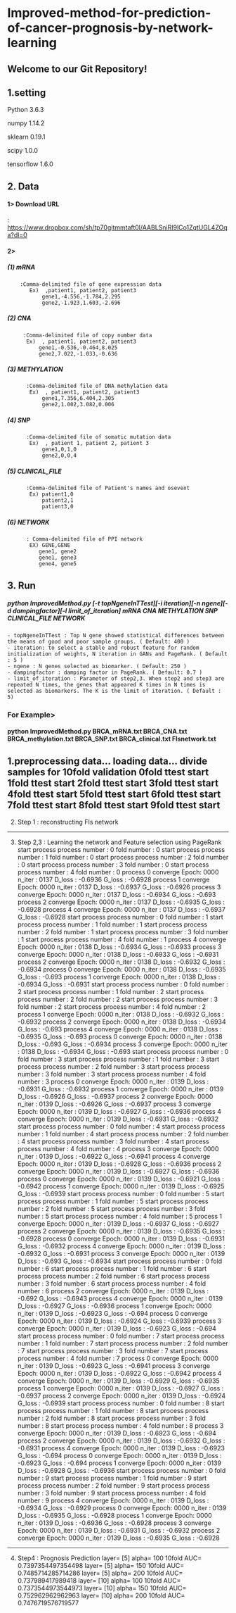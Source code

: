 # Improved-method-for-prediction-of-cancer-prognosis-by-network-learning


## Welcome to our Git Repository!

## 1.setting

  Python  3.6.3
  
  numpy 1.14.2
  
  sklearn 0.19.1
  
  scipy 1.0.0
  
  tensorflow 1.6.0
  

## 2.  Data
   #### 1> Download URL
: https://www.dropbox.com/sh/tp70gitmmtaft0l/AABLSniRI9lCo1ZqtUGL4ZOqa?dl=0
  
   #### 2>
   ##### (1) mRNA
        :Comma-delimited file of gene expression data 
           Ex)  ,patient1, patient2, patient3
               gene1,-4.556,-1.784,2.295
               gene2,-1.923,1.603,-2.696         
   ##### (2) CNA
         :Comma-delimited file of copy number data 
          Ex)  , patient1, patient2, patient3
              gene1,-0.536,-0.464,8.025
              gene2,7.022,-1.033,-0.636        
   ##### (3) METHYLATION
          :Comma-delimited file of DNA methylation data
           Ex)  , patient1, patient2, patient3
               gene1,7.356,6.404,2.305
               gene2,1.002,3.082,0.006           
   ##### (4) SNP
          :Comma-delimited file of somatic mutation data
           Ex)  , patient 1, patient 2, patient 3
               gene1,0,1,0
               gene2,0,0,4
              
   ##### (5) CLINICAL_FILE
          :Comma-delimited file of Patient's names and osevent
           Ex) patient1,0
               patient2,1
               patient3,0     
  ##### (6) NETWORK
          : Comma-delimited file of PPI network
           EX) GENE,GENE
              gene1, gene2
              gene1, gene3
              gene4, gene5
         
## 3. Run
   ##### python ImprovedMethod.py [-t topNgeneInTTest][-i iteration][-n ngene][-d dampingfactor][-l limit_of_iteration] mRNA CNA METHYLATION SNP CLINICAL_FILE NETWORK
  

    
    - topNgeneInTTest : Top N gene showed statistical differences between the means of good and poor sample groups. ( Default: 400 )
    - iteration: to select a stable and robust feature for random initialization of weights, N iteration in GANs and PageRank. ( Default : 5 )
    - ngene : N genes selected as biomarker. ( Default: 250 )
    - dampingfactor : damping factor in PageRank. ( Default: 0.7 )
    - limit_of_iteration : Parameter of step2,3. When step2 and step3 are repeated N times, the genes that appeared K times in N times is selected as biomarkers. The K is the limit of iteration. ( Default : 5)

###  For Example> 
#### python ImprovedMethod.py BRCA_mRNA.txt BRCA_CNA.txt BRCA_methylation.txt BRCA_SNP.txt BRCA_clinical.txt FIsnetwork.txt

    
1.preprocessing data...
 loading data...
 divide samples for 10fold validation
 0fold ttest start
 1fold ttest start
 2fold ttest start
 3fold ttest start
 4fold ttest start
 5fold ttest start
 6fold ttest start
 7fold ttest start
 8fold ttest start
 9fold ttest start
----------------------------------------------------------------------------------------------------
2. Step 1 : reconstructing FIs network
----------------------------------------------------------------------------------------------------
3. Step 2,3 : Learning the network and Feature selection using PageRank
 start process  process number :  0     fold number : 0
 start process  process number :  1     fold number : 0
 start process  process number :  2     fold number : 0
 start process  process number :  3     fold number : 0
 start process  process number :  4     fold number : 0
 process 0 converge  Epoch: 0000 n_iter : 0137 D_loss : -0.6936 G_loss : -0.6928
 process 1 converge  Epoch: 0000 n_iter : 0137 D_loss : -0.6937 G_loss : -0.6926
 process 3 converge  Epoch: 0000 n_iter : 0137 D_loss : -0.6934 G_loss : -0.693
 process 2 converge  Epoch: 0000 n_iter : 0137 D_loss : -0.6935 G_loss : -0.6928
 process 4 converge  Epoch: 0000 n_iter : 0137 D_loss : -0.6937 G_loss : -0.6928
 start process  process number :  0     fold number : 1
 start process  process number :  1     fold number : 1
 start process  process number :  2     fold number : 1
 start process  process number :  3     fold number : 1
 start process  process number :  4     fold number : 1
 process 4 converge  Epoch: 0000 n_iter : 0138 D_loss : -0.6934 G_loss : -0.6933
 process 3 converge  Epoch: 0000 n_iter : 0138 D_loss : -0.6933 G_loss : -0.6931
 process 2 converge  Epoch: 0000 n_iter : 0138 D_loss : -0.6932 G_loss : -0.6934
 process 0 converge  Epoch: 0000 n_iter : 0138 D_loss : -0.6935 G_loss : -0.693
 process 1 converge  Epoch: 0000 n_iter : 0138 D_loss : -0.6934 G_loss : -0.6931
 start process  process number :  0     fold number : 2
 start process  process number :  1     fold number : 2
 start process  process number :  2     fold number : 2
 start process  process number :  3     fold number : 2
 start process  process number :  4     fold number : 2
 process 1 converge  Epoch: 0000 n_iter : 0138 D_loss : -0.6932 G_loss : -0.6932
 process 2 converge  Epoch: 0000 n_iter : 0138 D_loss : -0.6934 G_loss : -0.693
 process 4 converge  Epoch: 0000 n_iter : 0138 D_loss : -0.6935 G_loss : -0.693
 process 0 converge  Epoch: 0000 n_iter : 0138 D_loss : -0.693 G_loss : -0.6934
 process 3 converge  Epoch: 0000 n_iter : 0138 D_loss : -0.6934 G_loss : -0.693
 start process  process number :  0     fold number : 3
 start process  process number :  1     fold number : 3
 start process  process number :  2     fold number : 3
 start process  process number :  3     fold number : 3
 start process  process number :  4     fold number : 3
 process 0 converge  Epoch: 0000 n_iter : 0139 D_loss : -0.6931 G_loss : -0.6932
 process 1 converge  Epoch: 0000 n_iter : 0139 D_loss : -0.6926 G_loss : -0.6937
 process 2 converge  Epoch: 0000 n_iter : 0139 D_loss : -0.6926 G_loss : -0.6937
 process 3 converge  Epoch: 0000 n_iter : 0139 D_loss : -0.6927 G_loss : -0.6936
 process 4 converge  Epoch: 0000 n_iter : 0139 D_loss : -0.6931 G_loss : -0.6932
 start process  process number :  0     fold number : 4
 start process  process number :  1     fold number : 4
 start process  process number :  2     fold number : 4
 start process  process number :  3     fold number : 4
 start process  process number :  4     fold number : 4
 process 3 converge  Epoch: 0000 n_iter : 0139 D_loss : -0.6922 G_loss : -0.6941
 process 4 converge  Epoch: 0000 n_iter : 0139 D_loss : -0.6928 G_loss : -0.6936
 process 2 converge  Epoch: 0000 n_iter : 0139 D_loss : -0.6927 G_loss : -0.6936
 process 0 converge  Epoch: 0000 n_iter : 0139 D_loss : -0.6921 G_loss : -0.6942
 process 1 converge  Epoch: 0000 n_iter : 0139 D_loss : -0.6925 G_loss : -0.6939
 start process  process number :  0     fold number : 5
 start process  process number :  1     fold number : 5
 start process  process number :  2     fold number : 5
 start process  process number :  3     fold number : 5
 start process  process number :  4     fold number : 5
 process 1 converge  Epoch: 0000 n_iter : 0139 D_loss : -0.6937 G_loss : -0.6927
 process 2 converge  Epoch: 0000 n_iter : 0139 D_loss : -0.6935 G_loss : -0.6928
 process 0 converge  Epoch: 0000 n_iter : 0139 D_loss : -0.6931 G_loss : -0.6932
 process 4 converge  Epoch: 0000 n_iter : 0139 D_loss : -0.6932 G_loss : -0.6931
 process 3 converge  Epoch: 0000 n_iter : 0139 D_loss : -0.693 G_loss : -0.6934
 start process  process number :  0     fold number : 6
 start process  process number :  1     fold number : 6
 start process  process number :  2     fold number : 6
 start process  process number :  3     fold number : 6
 start process  process number :  4     fold number : 6
 process 2 converge  Epoch: 0000 n_iter : 0139 D_loss : -0.692 G_loss : -0.6943
 process 4 converge  Epoch: 0000 n_iter : 0139 D_loss : -0.6927 G_loss : -0.6936
 process 1 converge  Epoch: 0000 n_iter : 0139 D_loss : -0.6923 G_loss : -0.694
 process 0 converge  Epoch: 0000 n_iter : 0139 D_loss : -0.6924 G_loss : -0.6939
 process 3 converge  Epoch: 0000 n_iter : 0139 D_loss : -0.6923 G_loss : -0.694
 start process  process number :  0     fold number : 7
 start process  process number :  1     fold number : 7
 start process  process number :  2     fold number : 7
 start process  process number :  3     fold number : 7
 start process  process number :  4     fold number : 7
 process 0 converge  Epoch: 0000 n_iter : 0139 D_loss : -0.6923 G_loss : -0.6941
 process 3 converge  Epoch: 0000 n_iter : 0139 D_loss : -0.6922 G_loss : -0.6942
 process 4 converge  Epoch: 0000 n_iter : 0139 D_loss : -0.6929 G_loss : -0.6935
 process 1 converge  Epoch: 0000 n_iter : 0139 D_loss : -0.6927 G_loss : -0.6937
 process 2 converge  Epoch: 0000 n_iter : 0139 D_loss : -0.6924 G_loss : -0.6939
 start process  process number :  0     fold number : 8
 start process  process number :  1     fold number : 8
 start process  process number :  2     fold number : 8
 start process  process number :  3     fold number : 8
 start process  process number :  4     fold number : 8
 process 3 converge  Epoch: 0000 n_iter : 0139 D_loss : -0.6923 G_loss : -0.694
 process 2 converge  Epoch: 0000 n_iter : 0139 D_loss : -0.6932 G_loss : -0.6931
 process 4 converge  Epoch: 0000 n_iter : 0139 D_loss : -0.6923 G_loss : -0.694
 process 0 converge  Epoch: 0000 n_iter : 0139 D_loss : -0.6923 G_loss : -0.694
 process 1 converge  Epoch: 0000 n_iter : 0139 D_loss : -0.6928 G_loss : -0.6936
 start process  process number :  0     fold number : 9
 start process  process number :  1     fold number : 9
 start process  process number :  2     fold number : 9
 start process  process number :  3     fold number : 9
 start process  process number :  4     fold number : 9
 process 4 converge  Epoch: 0000 n_iter : 0139 D_loss : -0.6934 G_loss : -0.6929
 process 0 converge  Epoch: 0000 n_iter : 0139 D_loss : -0.6935 G_loss : -0.6928
 process 1 converge  Epoch: 0000 n_iter : 0139 D_loss : -0.6936 G_loss : -0.6928
 process 3 converge  Epoch: 0000 n_iter : 0139 D_loss : -0.6931 G_loss : -0.6932
 process 2 converge  Epoch: 0000 n_iter : 0139 D_loss : -0.6935 G_loss : -0.6928
----------------------------------------------------------------------------------------------------
4. Step4 : Prognosis Prediction
 layer= [5]     alpha=  100     10fold AUC=      0.7397354497354498
 layer= [5]     alpha=  150     10fold AUC=      0.7485714285714286
 layer= [5]     alpha=  200     10fold AUC=      0.737989417989418
 layer= [10]    alpha=  100     10fold AUC=      0.7373544973544973
 layer= [10]    alpha=  150     10fold AUC=      0.752962962962963
 layer= [10]    alpha=  200     10fold AUC=      0.7476719576719577






